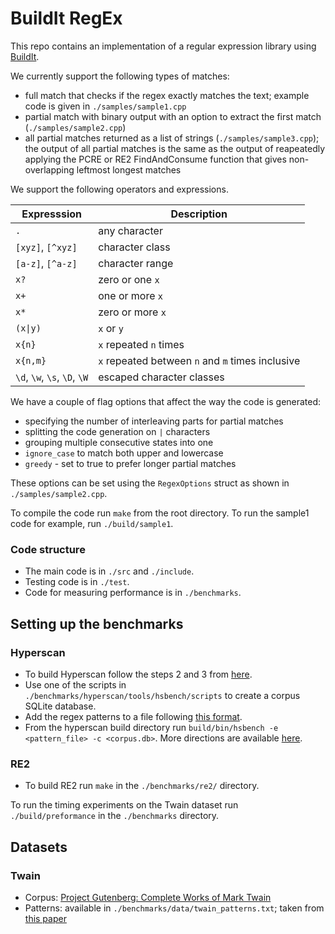 # BuildIt RegEx

This repo contains an implementation of a regular expression library using [BuildIt](https://buildit.so/).

We currently support the following types of matches:
- full match that checks if the regex exactly matches the text; example code is given in `./samples/sample1.cpp`
- partial match with binary output with an option to extract the first match (`./samples/sample2.cpp`)
- all partial matches returned as a list of strings (`./samples/sample3.cpp`); the output of all partial matches
is the same as the output of reapeatedly applying the PCRE or RE2 FindAndConsume function that gives non-overlapping
leftmost longest matches

We support the following operators and expressions.

| Expresssion                  | Description                                      |
|------------------------------|--------------------------------------------------|
| `.`                          | any character                                    |
| `[xyz]`, `[^xyz]`            | character class                                  |
| `[a-z]`, `[^a-z]`            | character range                                  |
| `x?`                         | zero or one `x`                                  |
| `x+`                         | one or more `x`                                  |
| `x*`                         | zero or more `x`                                 |
| `(x\|y)`                     | `x` or `y`                                       |
| `x{n}`                       | `x` repeated `n` times                           |
| `x{n,m}`                     | `x` repeated between `n` and `m` times inclusive |
| `\d`, `\w`, `\s`, `\D`, `\W` | escaped character classes                        |

We have a couple of flag options that affect the way the code is generated:
- specifying the number of interleaving parts for partial matches
- splitting the code generation on `|` characters
- grouping multiple consecutive states into one
- `ignore_case` to match both upper and lowercase
- `greedy` - set to true to prefer longer partial matches

These options can be set using the `RegexOptions` struct as shown in `./samples/sample2.cpp`.

To compile the code run `make` from the root directory. To run the sample1 code for example, run `./build/sample1`.

### Code structure

- The main code is in `./src` and `./include`.
- Testing code is in `./test`.
- Code for measuring performance is in `./benchmarks`.

## Setting up the benchmarks

### Hyperscan

- To build Hyperscan follow the steps 2 and 3 from [here](https://intel.github.io/hyperscan/dev-reference/getting_started.html).
- Use one of the scripts in `./benchmarks/hyperscan/tools/hsbench/scripts` to create a corpus SQLite database.
- Add the regex patterns to a file following [this format](http://intel.github.io/hyperscan/dev-reference/tools.html#tools-pattern-format).
- From the hyperscan build directory run `build/bin/hsbench -e <pattern_file> -c <corpus.db>`. More directions are available [here](http://intel.github.io/hyperscan/dev-reference/tools.html#running-hsbench).

### RE2

- To build RE2 run `make` in the `./benchmarks/re2/` directory.

To run the timing experiments on the Twain dataset run `./build/preformance` in the `./benchmarks` directory.

## Datasets

### Twain
- Corpus: [Project Gutenberg: Complete Works of Mark Twain](https://www.gutenberg.org/files/3200/)
- Patterns: available in `./benchmarks/data/twain_patterns.txt`; taken from [this paper](https://www.microsoft.com/en-us/research/uploads/prod/2019/02/SRM_tacas19.pdf)
